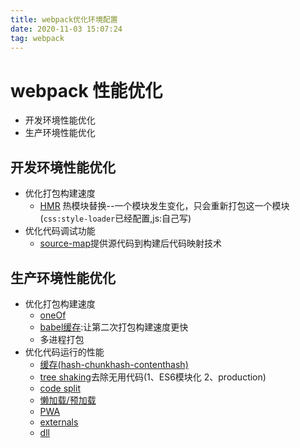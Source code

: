 ```yaml
---
title: webpack优化环境配置
date: 2020-11-03 15:07:24
tag: webpack
---
```


# webpack 性能优化
* 开发环境性能优化
* 生产环境性能优化

## 开发环境性能优化
* 优化打包构建速度
    * [HMR](/webpack/webpackTest/four/hmr "hmr") 热模块替换--一个模块发生变化，只会重新打包这一个模块(`css:style-loader`已经配置,js:自己写)
* 优化代码调试功能
    * [source-map](/webpack/webpackTest/four/sourceMap "sourceMap")提供源代码到构建后代码映射技术

## 生产环境性能优化
* 优化打包构建速度
    * [oneOf](/webpack/webpackTest/four/oneOf "oneOf")
    * [babel缓存](/webpack/webpackTest/four/babelCache "babel缓存"):让第二次打包构建速度更快
    * 多进程打包
* 优化代码运行的性能
    * [缓存(hash-chunkhash-contenthash)](/webpack/webpackTest/four/babelCache "文件资源缓存")
    * [tree shaking](/webpack/webpackTest/four/treeShaking "treeShaking")去除无用代码(1、ES6模块化 2、production)
    * [code split](/webpack/webpackTest/four/codeSplit "codeSplit")
    * [懒加载/预加载](/webpack/webpackTest/four/lazyLoad "lazyLoad")
    * [PWA](/webpack/webpackTest/four/pwa "pwa")
    * [externals](/webpack/webpackTest/four/externals "externals")
    * [dll](/webpack/webpackTest/four/dll "dll")


